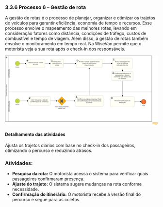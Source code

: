 ### 3.3.6 Processo 6 – Gestão de rota

A gestão de rotas é o processo de planejar, organizar e otimizar os trajetos de veículos para garantir eficiência, economia de tempo e recursos. Esse processo envolve o mapeamento das melhores rotas, levando em consideração fatores como distância, condições de tráfego, custos de combustível e tempo de viagem. Além disso, a gestão de rotas também envolve o monitoramento em tempo real. Na WiseVan permite que o motorista veja a sua rota após o check-in dos responsáveis. 

![gestao-rota](images/D-gestao-rotas.png)

#### Detalhamento das atividades

Ajusta os trajetos diários com base no check-in dos passageiros, otimizando o percurso e reduzindo atrasos.  

### Atividades:  
- **Pesquisa da rota:** O motorista acessa o sistema para verificar quais passageiros confirmaram presença.  
- **Ajuste do trajeto:** O sistema sugere mudanças na rota conforme necessidade.  
- **Confirmação do itinerário:** O motorista recebe a versão final do percurso e segue para as coletas.  

